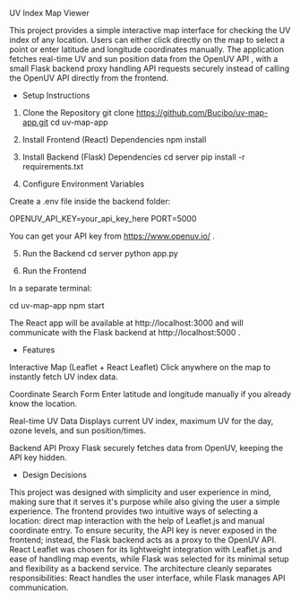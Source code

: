 UV Index Map Viewer

This project provides a simple interactive map interface for checking the UV index of any location. Users can either click directly on the map to select a point or enter latitude and longitude coordinates manually. The application fetches real-time UV and sun position data from the OpenUV API
, with a small Flask backend proxy handling API requests securely instead of calling the OpenUV API directly from the frontend.

- Setup Instructions
1. Clone the Repository
git clone https://github.com/Bucibo/uv-map-app.git
cd uv-map-app

2. Install Frontend (React) Dependencies
npm install

3. Install Backend (Flask) Dependencies
cd server
pip install -r requirements.txt


4. Configure Environment Variables

Create a .env file inside the backend folder:

OPENUV_API_KEY=your_api_key_here
PORT=5000


You can get your API key from https://www.openuv.io/
.

5. Run the Backend
cd server
python app.py

6. Run the Frontend

In a separate terminal:

cd uv-map-app
npm start


The React app will be available at http://localhost:3000
 and will communicate with the Flask backend at http://localhost:5000
.

- Features

Interactive Map (Leaflet + React Leaflet)
Click anywhere on the map to instantly fetch UV index data.

Coordinate Search Form
Enter latitude and longitude manually if you already know the location.

Real-time UV Data
Displays current UV index, maximum UV for the day, ozone levels, and sun position/times.

Backend API Proxy
Flask securely fetches data from OpenUV, keeping the API key hidden.

- Design Decisions

This project was designed with simplicity and user experience in mind, making sure that it serves it's purpose while also giving the user a simple experience. The frontend provides two intuitive ways of selecting a location: direct map interaction with the help of Leaflet.js and manual coordinate entry. To ensure security, the API key is never exposed in the frontend; instead, the Flask backend acts as a proxy to the OpenUV API. React Leaflet was chosen for its lightweight integration with Leaflet.js and ease of handling map events, while Flask was selected for its minimal setup and flexibility as a backend service. The architecture cleanly separates responsibilities: React handles the user interface, while Flask manages API communication.